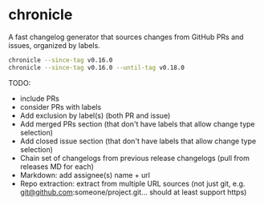 # chronicle

A fast changelog generator that sources changes from GitHub PRs and issues, organized by labels.

```bash
chronicle --since-tag v0.16.0
chronicle --since-tag v0.16.0 --until-tag v0.18.0
```

TODO:
- include PRs
- consider PRs with labels
- Add exclusion by label(s) (both PR and issue)
- Add merged PRs section (that don't have labels that allow change type selection)
- Add closed issue section (that don't have labels that allow change type selection)
- Chain set of changelogs from previous release changelogs (pull from releases MD for each)
- Markdown: add assignee(s) name + url
- Repo extraction: extract from multiple URL sources (not just git, e.g. git@github.com:someone/project.git... should at least support https)